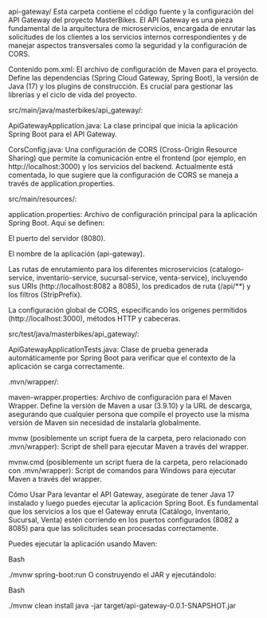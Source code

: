 api-gateway/
Esta carpeta contiene el código fuente y la configuración del API Gateway del proyecto MasterBikes. El API Gateway es una pieza fundamental de la arquitectura de microservicios, encargada de enrutar las solicitudes de los clientes a los servicios internos correspondientes y de manejar aspectos transversales como la seguridad y la configuración de CORS.

Contenido
pom.xml: El archivo de configuración de Maven para el proyecto. Define las dependencias (Spring Cloud Gateway, Spring Boot), la versión de Java (17) y los plugins de construcción. Es crucial para gestionar las librerías y el ciclo de vida del proyecto.

src/main/java/masterbikes/api_gateway/:

ApiGatewayApplication.java: La clase principal que inicia la aplicación Spring Boot para el API Gateway.

CorsConfig.java: Una configuración de CORS (Cross-Origin Resource Sharing) que permite la comunicación entre el frontend (por ejemplo, en http://localhost:3000) y los servicios del backend. Actualmente está comentada, lo que sugiere que la configuración de CORS se maneja a través de application.properties.

src/main/resources/:

application.properties: Archivo de configuración principal para la aplicación Spring Boot. Aquí se definen:

El puerto del servidor (8080).

El nombre de la aplicación (api-gateway).

Las rutas de enrutamiento para los diferentes microservicios (catalogo-service, inventario-service, sucursal-service, venta-service), incluyendo sus URIs (http://localhost:8082 a 8085), los predicados de ruta (/api/**) y los filtros (StripPrefix).

La configuración global de CORS, especificando los orígenes permitidos (http://localhost:3000), métodos HTTP y cabeceras.

src/test/java/masterbikes/api_gateway/:

ApiGatewayApplicationTests.java: Clase de prueba generada automáticamente por Spring Boot para verificar que el contexto de la aplicación se carga correctamente.

.mvn/wrapper/:

maven-wrapper.properties: Archivo de configuración para el Maven Wrapper. Define la versión de Maven a usar (3.9.10) y la URL de descarga, asegurando que cualquier persona que compile el proyecto use la misma versión de Maven sin necesidad de instalarla globalmente.

mvnw (posiblemente un script fuera de la carpeta, pero relacionado con .mvn/wrapper): Script de shell para ejecutar Maven a través del wrapper.

mvnw.cmd (posiblemente un script fuera de la carpeta, pero relacionado con .mvn/wrapper): Script de comandos para Windows para ejecutar Maven a través del wrapper.

Cómo Usar
Para levantar el API Gateway, asegúrate de tener Java 17 instalado y luego puedes ejecutar la aplicación Spring Boot. Es fundamental que los servicios a los que el Gateway enruta (Catálogo, Inventario, Sucursal, Venta) estén corriendo en los puertos configurados (8082 a 8085) para que las solicitudes sean procesadas correctamente.

Puedes ejecutar la aplicación usando Maven:

Bash

./mvnw spring-boot:run
O construyendo el JAR y ejecutándolo:

Bash

./mvnw clean install
java -jar target/api-gateway-0.0.1-SNAPSHOT.jar